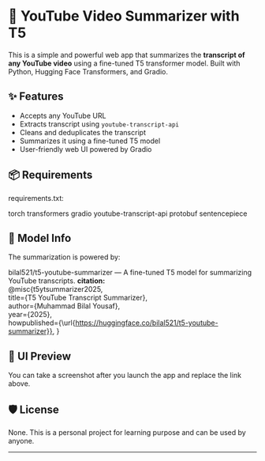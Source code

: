 # 🎥 YouTube Video Summarizer with T5

This is a simple and powerful web app that summarizes the **transcript of any YouTube video** using a fine-tuned T5 transformer model. Built with Python, Hugging Face Transformers, and Gradio.

## ✨ Features

- Accepts any YouTube URL
- Extracts transcript using `youtube-transcript-api`
- Cleans and deduplicates the transcript
- Summarizes it using a fine-tuned T5 model
- User-friendly web UI powered by Gradio

## 📦 Requirements
requirements.txt:

torch
transformers
gradio
youtube-transcript-api
protobuf
sentencepiece

## 🤖 Model Info
The summarization is powered by:

bilal521/t5-youtube-summarizer — A fine-tuned T5 model for summarizing YouTube transcripts.
<b> citation: </b>                                   <br>
@misc{t5ytsummarizer2025,                            <br>
  title={T5 YouTube Transcript Summarizer},          <br>
  author={Muhammad Bilal Yousaf},                    <br>
  year={2025},                                       <br>
  howpublished={\url{https://huggingface.co/bilal521/t5-youtube-summarizer}},
}

## 📸 UI Preview

You can take a screenshot after you launch the app and replace the link above.

## 🛡️ License
None. This is a personal project for learning purpose and can be used by anyone.


---
